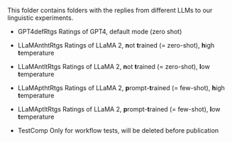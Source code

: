 This folder contains folders with the replies from different LLMs to our linguistic experiments. 

- GPT4defRtgs Ratings of GPT4, default mode (zero shot)

- LLaMAnthtRtgs Ratings of LLaMA 2, **n**ot **t**rained (= zero-shot), **h**igh **t**emperature

- LLaMAntltRtgs Ratings of LLaMA 2, **n**ot **t**rained (= zero-shot), **l**ow **t**emperature

- LLaMApthtRtgs Ratings of LLaMA 2, **p**rompt-**t**rained (= few-shot), **h**igh **t**emperature 

- LLaMAptltRtgs Ratings of LLaMA 2, **p**rompt-**t**rained (= few-shot), **l**ow **t**emperature

- TestComp Only for workflow tests, will be deleted before publication 
